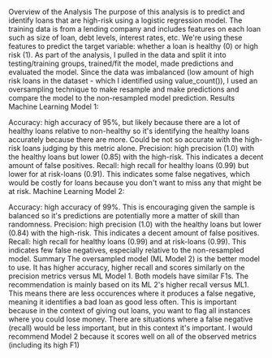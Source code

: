 Overview of the Analysis
The purpose of this analysis is to predict and identify loans that are high-risk using a logistic regression model. The training data is from a lending company and includes features on each loan such as size of loan, debt levels, interest rates, etc. We're using these features to predict the target variable: whether a loan is healthy (0) or high risk (1). As part of the analysis, I pulled in the data and split it into testing/training groups, trained/fit the model, made predictions and evaluated the model. Since the data was imbalanced (low amount of high risk loans in the dataset - which I identified using value_count()), I used an oversampling technique to make resample and make predictions and compare the model to the non-resampled model prediction.
Results
Machine Learning Model 1:

Accuracy: high accuracy of 95%, but likely because there are a lot of healthy loans relative to non-healthy so it's identifying the healthy loans accurately because there are more. Could be not so accurate with the high-risk loans judging by this metric alone.
Precision: high precision (1.0) with the healthy loans but lower (0.85) with the high-risk. This indicates a decent amount of false positives.
Recall: high recall for healthy loans (0.99) but lower for at risk-loans (0.91). This indicates some false negatives, which would be costly for loans because you don't want to miss any that might be at risk.
Machine Learning Model 2:

Accuracy: high accuracy of 99%. This is encouraging given the sample is balanced so it's predictions are potentially more a matter of skill than randomness.
Precision: high precision (1.0) with the healthy loans but lower (0.84) with the high-risk. This indicates a decent amount of false positives.
Recall: high recall for healthy loans (0.99) and at risk-loans (0.99). This indicates few false negatives, especially relative to the non-resampled model.
Summary
The oversampled model (ML Model 2) is the better model to use. It has higher accuracy, higher recall and scores similarly on the precision metrics versus ML Model 1. Both models have similar F1s. The recommendation is mainly based on its ML 2's higher recall versus ML1. This means there are less occurences where it produces a false negative, meaning it identifies a bad loan as good less often. This is important because in the context of giving out loans, you want to flag all instances where you could lose money. There are situations where a false negative (recall) would be less important, but in this context it's important. I would recommend Model 2 because it scores well on all of the observed metrics (including its high F1)

